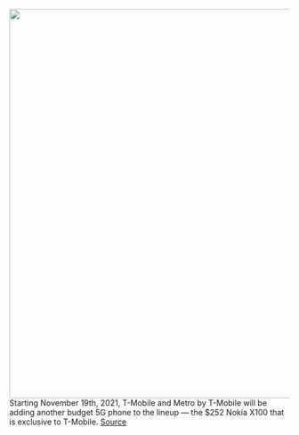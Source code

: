 <img src='https://cdn.vox-cdn.com/thumbor/KANXB3SurzlN10Jifcoi8lxh4Bk=/0x0:2040x1360/1200x800/filters:focal(857x517:1183x843)/cdn.vox-cdn.com/uploads/chorus_image/image/70116060/nokia_x100_product_photo__2_.0.jpg' width='700px' /><br/>
Starting November 19th, 2021, T-Mobile and Metro by T-Mobile will be adding another budget 5G phone to the lineup — the $252 Nokia X100 that is exclusive to T-Mobile.
<a href='https://www.theverge.com/2021/11/9/22770393/nokia-x100-252-budget-5g-phone-1080p-display-6gb-ram-andriod-smartphone'> Source <a/>